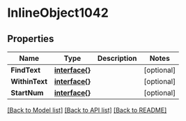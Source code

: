 # InlineObject1042

## Properties

Name | Type | Description | Notes
------------ | ------------- | ------------- | -------------
**FindText** | [**interface{}**](.md) |  | [optional] 
**WithinText** | [**interface{}**](.md) |  | [optional] 
**StartNum** | [**interface{}**](.md) |  | [optional] 

[[Back to Model list]](../README.md#documentation-for-models) [[Back to API list]](../README.md#documentation-for-api-endpoints) [[Back to README]](../README.md)


